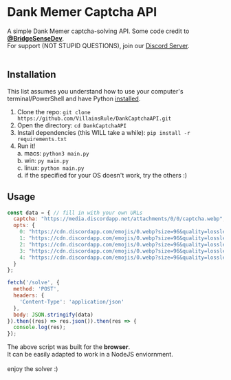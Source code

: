 # Dank Memer Captcha API
A simple Dank Memer captcha-solving API. Some code credit to **[@BridgeSenseDev](https://github.com/BridgeSenseDev)**.<br>
For support (NOT STUPID QUESTIONS), join our [Discord Server](https://discord.gg/AwzRJcN6By).<br>
<br>
## Installation
This list assumes you understand how to use your computer's terminal/PowerShell and have Python [installed](https://www.python.org/downloads).<br>
1. Clone the repo: `git clone https://github.com/VillainsRule/DankCaptchaAPI.git`
2. Open the directory: `cd DankCaptchaAPI`
3. Install dependencies (this WILL take a while): `pip install -r requirements.txt`
4. Run it!<br>
  a. macs: `python3 main.py`<br>
  b. win: `py main.py`<br>
  c. linux: `python main.py`<br>
  d. if the specified for your OS doesn't work, try the others :)<br>

## Usage
```js
const data = { // fill in with your own URLs
  captcha: "https://media.discordapp.net/attachments/0/0/captcha.webp",
  opts: {
    0: "https://cdn.discordapp.com/emojis/0.webp?size=96&quality=lossless",
    1: "https://cdn.discordapp.com/emojis/0.webp?size=96&quality=lossless",
    2: "https://cdn.discordapp.com/emojis/0.webp?size=96&quality=lossless",
    3: "https://cdn.discordapp.com/emojis/0.webp?size=96&quality=lossless",
    4: "https://cdn.discordapp.com/emojis/0.webp?size=96&quality=lossless"
  }
};

fetch('/solve', {
  method: 'POST',
  headers: {
    'Content-Type': 'application/json'
  },
  body: JSON.stringify(data)
}).then((res) => res.json()).then(res => {
  console.log(res);
});
```
The above script was built for the **browser**.<br>
It can be easily adapted to work in a NodeJS enviornment.<br>
<br>
enjoy the solver :)

